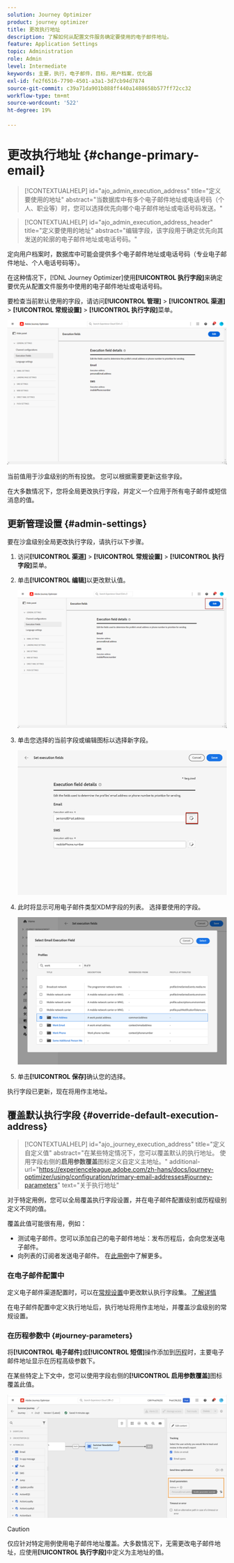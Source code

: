 ```yaml
---
solution: Journey Optimizer
product: journey optimizer
title: 更改执行地址
description: 了解如何从配置文件服务确定要使用的电子邮件地址。
feature: Application Settings
topic: Administration
role: Admin
level: Intermediate
keywords: 主要，执行，电子邮件，目标，用户档案，优化器
exl-id: fe2f6516-7790-4501-a3a1-3d7cb94d7874
source-git-commit: c39a71da901b888ff440a1488658b577ff72cc32
workflow-type: tm+mt
source-wordcount: '522'
ht-degree: 19%

---
```


# 更改执行地址 {#change-primary-email}

>[!CONTEXTUALHELP]
>id="ajo_admin_execution_address"
>title="定义要使用的地址"
>abstract="当数据库中有多个电子邮件地址或电话号码（个人、职业等）时，您可以选择优先向哪个电子邮件地址或电话号码发送。"

>[!CONTEXTUALHELP]
>id="ajo_admin_execution_address_header"
>title="定义要使用的地址"
>abstract="编辑字段，该字段用于确定优先向其发送的轮廓的电子邮件地址或电话号码。"

定向用户档案时，数据库中可能会提供多个电子邮件地址或电话号码（专业电子邮件地址、个人电话号码等）。

在这种情况下，[!DNL Journey Optimizer]使用&#x200B;**[!UICONTROL 执行字段]**&#x200B;来确定要优先从配置文件服务中使用的电子邮件地址或电话号码。

要检查当前默认使用的字段，请访问&#x200B;**[!UICONTROL 管理]** > **[!UICONTROL 渠道]** > **[!UICONTROL 常规设置]** > **[!UICONTROL 执行字段]**&#x200B;菜单。

![](assets/primary-address-execution-fields.png)

当前值用于沙盒级别的所有投放。 您可以根据需要更新这些字段。

在大多数情况下，您将全局更改执行字段，并定义一个应用于所有电子邮件或短信消息的值。<!--[Learn how](#admin-settings)-->

<!--In some specific use cases only, you can override the value set globally and define a different value at the journey level. [Learn more](#journey-parameters)-->

## 更新管理设置 {#admin-settings}

要在沙盒级别全局更改执行字段，请执行以下步骤。

1. 访问&#x200B;**[!UICONTROL 渠道]** > **[!UICONTROL 常规设置]** > **[!UICONTROL 执行字段]**&#x200B;菜单。

1. 单击&#x200B;**[!UICONTROL 编辑]**&#x200B;以更改默认值。

   ![](assets/primary-address.png)

1. 单击您选择的当前字段或编辑图标以选择新字段。

   ![](assets/primary-address-edit.png)

1. 此时将显示可用电子邮件类型XDM字段的列表。 选择要使用的字段。

   ![](assets/primary-address-select-field.png)

1. 单击&#x200B;**[!UICONTROL 保存]**&#x200B;确认您的选择。

执行字段已更新，现在将用作主地址。

<!--1. You can also select an additional field to use as secondary email address. This allows you to determine which field to use if the primary field is empty for a profile. -->

## 覆盖默认执行字段 {#override-default-execution-address}

>[!CONTEXTUALHELP]
>id="ajo_journey_execution_address"
>title="定义自定义值"
>abstract="在某些特定情况下，您可以覆盖默认的执行地址。 使用字段右侧的&#x200B;**启用参数覆盖**&#x200B;图标定义自定义主地址。"
>additional-url="https://experienceleague.adobe.com/zh-hans/docs/journey-optimizer/using/configuration/primary-email-addresses#journey-parameters" text="关于执行地址"

对于特定用例，您可以全局覆盖执行字段设置，并在电子邮件配置级别或历程级别定义不同的值。

覆盖此值可能很有用，例如：

* 测试电子邮件。您可以添加自己的电子邮件地址：发布历程后，会向您发送电子邮件。
* 向列表的订阅者发送电子邮件。 在[此用例](../building-journeys/message-to-subscribers-uc.md)中了解更多。

### 在电子邮件配置中

定义电子邮件渠道配置时，可以在[常规设置](#admin-settings)中更改默认执行字段集。 [了解详情](../email/email-settings.md#execution-address)

在电子邮件配置中定义执行地址后，执行地址将用作主地址，并覆盖沙盒级别的常规设置。

### 在历程参数中 {#journey-parameters}

将&#x200B;**[!UICONTROL 电子邮件]**&#x200B;或&#x200B;**[!UICONTROL 短信]**&#x200B;操作添加到[历程](../email/create-email.md#create-email-journey-campaign)时，主要电子邮件地址显示在历程高级参数下。

在某些特定上下文中，您可以使用字段右侧的&#x200B;**[!UICONTROL 启用参数覆盖]**&#x200B;图标覆盖此值。

![](assets/journey-enable-parameter-override.png)

>[!CAUTION]
>
>仅应针对特定用例使用电子邮件地址覆盖。大多数情况下，无需更改电子邮件地址，应使用&#x200B;**[!UICONTROL 执行字段]**&#x200B;中定义为主地址的值。


